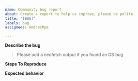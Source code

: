 ```yaml
---
name: Community bug report
about: Create a report to help us improve, please be polite
title: "[BUG]"
labels: bug
assignees: AndresMpa

---
```


**Describe the bug**
> Please add a neofetch output if you found an OS bug

**Steps To Reproduce**

**Expected behavior**
